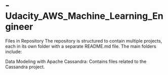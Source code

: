 # -Udacity_AWS_Machine_Learning_Engineer
Files in Repository
The repository is structured to contain multiple projects, each in its own folder with a separate README.md file. The main folders include:

Data Modeling with Apache Cassandra: Contains files related to the Cassandra project.
